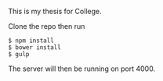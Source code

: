 This is my thesis for College.

Clone the repo then run
```
$ npm install
$ bower install
$ gulp
```

The server will then be running on port 4000.
